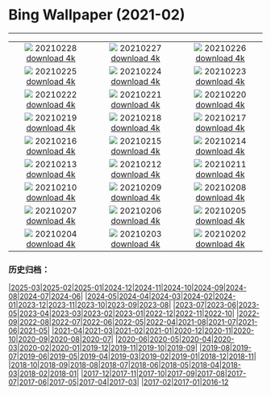 # Bing Wallpaper (2021-02)
**************
| | | |
|:-:|:-:|:-:|
| ![](https://www.bing.com/th?id=OHR.TurfHouse_EN-US9990506269_1920x1080.jpg) 20210228 [download 4k](https://www.bing.com/th?id=OHR.TurfHouse_EN-US9990506269_UHD.jpg) | ![](https://www.bing.com/th?id=OHR.TwinsDenning_EN-US9910127756_1920x1080.jpg) 20210227 [download 4k](https://www.bing.com/th?id=OHR.TwinsDenning_EN-US9910127756_UHD.jpg) | ![](https://www.bing.com/th?id=OHR.JinliStreet_EN-US9813774321_1920x1080.jpg) 20210226 [download 4k](https://www.bing.com/th?id=OHR.JinliStreet_EN-US9813774321_UHD.jpg) |
| ![](https://www.bing.com/th?id=OHR.Trevi_EN-US7298856463_1920x1080.jpg) 20210225 [download 4k](https://www.bing.com/th?id=OHR.Trevi_EN-US7298856463_UHD.jpg) | ![](https://www.bing.com/th?id=OHR.LeMorneBrabant_EN-US7199520186_1920x1080.jpg) 20210224 [download 4k](https://www.bing.com/th?id=OHR.LeMorneBrabant_EN-US7199520186_UHD.jpg) | ![](https://www.bing.com/th?id=OHR.DalmatianPelicans_EN-US7089551223_1920x1080.jpg) 20210223 [download 4k](https://www.bing.com/th?id=OHR.DalmatianPelicans_EN-US7089551223_UHD.jpg) |
| ![](https://www.bing.com/th?id=OHR.InvisibleMan_EN-US6967873703_1920x1080.jpg) 20210222 [download 4k](https://www.bing.com/th?id=OHR.InvisibleMan_EN-US6967873703_UHD.jpg) | ![](https://www.bing.com/th?id=OHR.Porto_EN-US6858177103_1920x1080.jpg) 20210221 [download 4k](https://www.bing.com/th?id=OHR.Porto_EN-US6858177103_UHD.jpg) | ![](https://www.bing.com/th?id=OHR.AABday_EN-US6703996640_1920x1080.jpg) 20210220 [download 4k](https://www.bing.com/th?id=OHR.AABday_EN-US6703996640_UHD.jpg) |
| ![](https://www.bing.com/th?id=OHR.Parrotfish_EN-US6474384190_1920x1080.jpg) 20210219 [download 4k](https://www.bing.com/th?id=OHR.Parrotfish_EN-US6474384190_UHD.jpg) | ![](https://www.bing.com/th?id=OHR.VerzascaValley_EN-US6320380092_1920x1080.jpg) 20210218 [download 4k](https://www.bing.com/th?id=OHR.VerzascaValley_EN-US6320380092_UHD.jpg) | ![](https://www.bing.com/th?id=OHR.PeritoMorenoArgentina_EN-US6161367346_1920x1080.jpg) 20210217 [download 4k](https://www.bing.com/th?id=OHR.PeritoMorenoArgentina_EN-US6161367346_UHD.jpg) |
| ![](https://www.bing.com/th?id=OHR.PurpleFlowers_EN-US5664268733_1920x1080.jpg) 20210216 [download 4k](https://www.bing.com/th?id=OHR.PurpleFlowers_EN-US5664268733_UHD.jpg) | ![](https://www.bing.com/th?id=OHR.Lincoln50MoWA_EN-US4174714087_1920x1080.jpg) 20210215 [download 4k](https://www.bing.com/th?id=OHR.Lincoln50MoWA_EN-US4174714087_UHD.jpg) | ![](https://www.bing.com/th?id=OHR.OceanHeart_EN-US5478049854_1920x1080.jpg) 20210214 [download 4k](https://www.bing.com/th?id=OHR.OceanHeart_EN-US5478049854_UHD.jpg) |
| ![](https://www.bing.com/th?id=OHR.BluebirdsEastern_EN-US5293227470_1920x1080.jpg) 20210213 [download 4k](https://www.bing.com/th?id=OHR.BluebirdsEastern_EN-US5293227470_UHD.jpg) | ![](https://www.bing.com/th?id=OHR.YearoftheOx_EN-US5106152536_1920x1080.jpg) 20210212 [download 4k](https://www.bing.com/th?id=OHR.YearoftheOx_EN-US5106152536_UHD.jpg) | ![](https://www.bing.com/th?id=OHR.CentralCaliBlossoms_EN-US0148484264_1920x1080.jpg) 20210211 [download 4k](https://www.bing.com/th?id=OHR.CentralCaliBlossoms_EN-US0148484264_UHD.jpg) |
| ![](https://www.bing.com/th?id=OHR.PenitentSnow_EN-US0047515629_1920x1080.jpg) 20210210 [download 4k](https://www.bing.com/th?id=OHR.PenitentSnow_EN-US0047515629_UHD.jpg) | ![](https://www.bing.com/th?id=OHR.MoonDogs_EN-US0007581724_1920x1080.jpg) 20210209 [download 4k](https://www.bing.com/th?id=OHR.MoonDogs_EN-US0007581724_UHD.jpg) | ![](https://www.bing.com/th?id=OHR.HeroMural_EN-US9967459324_1920x1080.jpg) 20210208 [download 4k](https://www.bing.com/th?id=OHR.HeroMural_EN-US9967459324_UHD.jpg) |
| ![](https://www.bing.com/th?id=OHR.SuperbOwl_EN-US9869366116_1920x1080.jpg) 20210207 [download 4k](https://www.bing.com/th?id=OHR.SuperbOwl_EN-US9869366116_UHD.jpg) | ![](https://www.bing.com/th?id=OHR.MountSefton_EN-US9792326237_1920x1080.jpg) 20210206 [download 4k](https://www.bing.com/th?id=OHR.MountSefton_EN-US9792326237_UHD.jpg) | ![](https://www.bing.com/th?id=OHR.TheWave_EN-US9748334524_1920x1080.jpg) 20210205 [download 4k](https://www.bing.com/th?id=OHR.TheWave_EN-US9748334524_UHD.jpg) |
| ![](https://www.bing.com/th?id=OHR.VosgesBioReserve_EN-US9600640906_1920x1080.jpg) 20210204 [download 4k](https://www.bing.com/th?id=OHR.VosgesBioReserve_EN-US9600640906_UHD.jpg) | ![](https://www.bing.com/th?id=OHR.MountNemrut_EN-US9552662409_1920x1080.jpg) 20210203 [download 4k](https://www.bing.com/th?id=OHR.MountNemrut_EN-US9552662409_UHD.jpg) | ![](https://www.bing.com/th?id=OHR.RainbowMarmot_EN-US9496423028_1920x1080.jpg) 20210202 [download 4k](https://www.bing.com/th?id=OHR.RainbowMarmot_EN-US9496423028_UHD.jpg) |

### 历史归档：

|[2025-03](/../2025-03/2025-03.md)|[2025-02](/../2025-02/2025-02.md)|[2025-01](/../2025-01/2025-01.md)|[2024-12](/../2024-12/2024-12.md)|[2024-11](/../2024-11/2024-11.md)|[2024-10](/../2024-10/2024-10.md)|[2024-09](/../2024-09/2024-09.md)|[2024-08](/../2024-08/2024-08.md)|[2024-07](/../2024-07/2024-07.md)|[2024-06](/../2024-06/2024-06.md)|
|[2024-05](/../2024-05/2024-05.md)|[2024-04](/../2024-04/2024-04.md)|[2024-03](/../2024-03/2024-03.md)|[2024-02](/../2024-02/2024-02.md)|[2024-01](/../2024-01/2024-01.md)|[2023-12](/../2023-12/2023-12.md)|[2023-11](/../2023-11/2023-11.md)|[2023-10](/../2023-10/2023-10.md)|[2023-09](/../2023-09/2023-09.md)|[2023-08](/../2023-08/2023-08.md)|
|[2023-07](/../2023-07/2023-07.md)|[2023-06](/../2023-06/2023-06.md)|[2023-05](/../2023-05/2023-05.md)|[2023-04](/../2023-04/2023-04.md)|[2023-03](/../2023-03/2023-03.md)|[2023-02](/../2023-02/2023-02.md)|[2023-01](/../2023-01/2023-01.md)|[2022-12](/../2022-12/2022-12.md)|[2022-11](/../2022-11/2022-11.md)|[2022-10](/../2022-10/2022-10.md)|
|[2022-09](/../2022-09/2022-09.md)|[2022-08](/../2022-08/2022-08.md)|[2022-07](/../2022-07/2022-07.md)|[2022-06](/../2022-06/2022-06.md)|[2022-05](/../2022-05/2022-05.md)|[2022-04](/../2022-04/2022-04.md)|[2021-08](/../2021-08/2021-08.md)|[2021-07](/../2021-07/2021-07.md)|[2021-06](/../2021-06/2021-06.md)|[2021-05](/../2021-05/2021-05.md)|
|[2021-04](/../2021-04/2021-04.md)|[2021-03](/../2021-03/2021-03.md)|[2021-02](/2021-02.md)|[2021-01](/../2021-01/2021-01.md)|[2020-12](/../2020-12/2020-12.md)|[2020-11](/../2020-11/2020-11.md)|[2020-10](/../2020-10/2020-10.md)|[2020-09](/../2020-09/2020-09.md)|[2020-08](/../2020-08/2020-08.md)|[2020-07](/../2020-07/2020-07.md)|
|[2020-06](/../2020-06/2020-06.md)|[2020-05](/../2020-05/2020-05.md)|[2020-04](/../2020-04/2020-04.md)|[2020-03](/../2020-03/2020-03.md)|[2020-02](/../2020-02/2020-02.md)|[2020-01](/../2020-01/2020-01.md)|[2019-12](/../2019-12/2019-12.md)|[2019-11](/../2019-11/2019-11.md)|[2019-10](/../2019-10/2019-10.md)|[2019-09](/../2019-09/2019-09.md)|
|[2019-08](/../2019-08/2019-08.md)|[2019-07](/../2019-07/2019-07.md)|[2019-06](/../2019-06/2019-06.md)|[2019-05](/../2019-05/2019-05.md)|[2019-04](/../2019-04/2019-04.md)|[2019-03](/../2019-03/2019-03.md)|[2019-02](/../2019-02/2019-02.md)|[2019-01](/../2019-01/2019-01.md)|[2018-12](/../2018-12/2018-12.md)|[2018-11](/../2018-11/2018-11.md)|
|[2018-10](/../2018-10/2018-10.md)|[2018-09](/../2018-09/2018-09.md)|[2018-08](/../2018-08/2018-08.md)|[2018-07](/../2018-07/2018-07.md)|[2018-06](/../2018-06/2018-06.md)|[2018-05](/../2018-05/2018-05.md)|[2018-04](/../2018-04/2018-04.md)|[2018-03](/../2018-03/2018-03.md)|[2018-02](/../2018-02/2018-02.md)|[2018-01](/../2018-01/2018-01.md)|
|[2017-12](/../2017-12/2017-12.md)|[2017-11](/../2017-11/2017-11.md)|[2017-10](/../2017-10/2017-10.md)|[2017-09](/../2017-09/2017-09.md)|[2017-08](/../2017-08/2017-08.md)|[2017-07](/../2017-07/2017-07.md)|[2017-06](/../2017-06/2017-06.md)|[2017-05](/../2017-05/2017-05.md)|[2017-04](/../2017-04/2017-04.md)|[2017-03](/../2017-03/2017-03.md)|
|[2017-02](/../2017-02/2017-02.md)|[2017-01](/../2017-01/2017-01.md)|[2016-12](/../2016-12/2016-12.md)